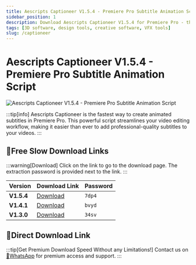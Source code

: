 ```yaml
---
title: Aescripts Captioneer V1.5.4 - Premiere Pro Subtitle Animation Script
sidebar_position: 1
description: Download Aescripts Captioneer V1.5.4 for Premiere Pro - the fastest way to create animated subtitles. Streamline your video editing workflow with this powerful script.
tags: [3D software, design tools, creative software, VFX tools]
slug: /captioneer
---
```

<!--Above is frontmatter Part-generate depend on content meet Google Seo, you need to balance automation efficiency with Google's core ranking factors—especially E-E-A-T (Experience, Expertise, Authoritativeness, Trustworthiness), -->

<!--First Part-This is Title -->
# Aescripts Captioneer V1.5.4 - Premiere Pro Subtitle Animation Script

<!--Second Part-This is First Banner -->
![Aescripts Captioneer V1.5.4 - Premiere Pro Subtitle Animation Script](https://www.gfxcamp.com/wp-content/uploads/2024/09/Captioneer.jpg)

:::tip[info]
Aescripts Captioneer is the fastest way to create animated subtitles in Premiere Pro. This powerful script streamlines your video editing workflow, making it easier than ever to add professional-quality subtitles to your videos.
:::

## 🐌Free Slow Download Links
:::warning[Download]
Click on the link to go to the download page. The extraction password is provided next to the link.
:::

| Version | Download Link | Password |
| ------- | ------------- | -------- |
| **V1.5.4** | [Download](https://pan.baidu.com/s/1CpZYbg3ZTcbBD86J82dbEg?pwd=7dp4) | `7dp4` |
| **V1.4.1** | [Download](https://pan.baidu.com/s/1IJF-a0GiN08kDfNuxC78TA?pwd=bvyd) | `bvyd` |
| **V1.3.0** | [Download](https://pan.baidu.com/s/18ABjdLUmtT0tMJnQF6gx2g?pwd=34sv) | `34sv` |

## 🚀Direct Download Link
:::tip[Get Premium Download Speed Without any Limitations!]
Contact us on [💬WhatsApp](https://wa.me/+8613237610083) for premium  access and support.
:::
